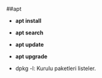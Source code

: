 
##apt
* **apt install**
* **apt search**
* **apt update**
* **apt upgrade**

* dpkg -l: Kurulu paketleri listeler.

